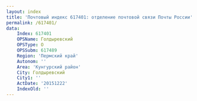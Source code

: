 ```yaml
---
layout: index
title: 'Почтовый индекс 617401: отделение почтовой связи Почты России'
permalink: /617401/
data:
    Index: 617401
    OPSName: Голдыревский
    OPSType: О
    OPSSubm: 617489
    Region: 'Пермский край'
    Autonom: ''
    Area: 'Кунгурский район'
    City: Голдыревский
    City1: ''
    ActDate: '20151222'
    IndexOld: ''
---
```

